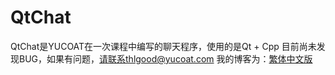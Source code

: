 QtChat
======

QtChat是YUCOAT在一次课程中编写的聊天程序，使用的是Qt + Cpp
目前尚未发现BUG，如果有问题，请联系thlgood@yucoat.com
我的博客为：[繁体中文版](http://markdown.tw/)

